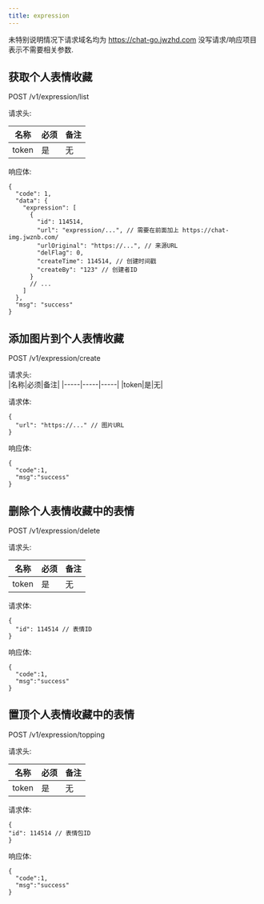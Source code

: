 ```yaml
---
title: expression
---
```


未特别说明情况下请求域名均为 https://chat-go.jwzhd.com
没写请求/响应项目表示不需要相关参数.  

## 获取个人表情收藏

POST /v1/expression/list

请求头:  

|名称|必须|备注|
|-----|-----|-----|
|token|是|无|

响应体:  
```JSONC
{
  "code": 1,
  "data": {
    "expression": [
      {
        "id": 114514,
        "url": "expression/...", // 需要在前面加上 https://chat-img.jwznb.com/
        "urlOriginal": "https://...", // 来源URL
        "delFlag": 0,
        "createTime": 114514, // 创建时间戳
        "createBy": "123" // 创建者ID
      }
      // ...
    ]
  },
  "msg": "success"
}
```

## 添加图片到个人表情收藏

POST /v1/expression/create  

请求头:  
|名称|必须|备注|
|-----|-----|-----|
|token|是|无|

请求体:  
```JSONC
{
  "url": "https://..." // 图片URL
}
```

响应体:  
```JSONC
{
  "code":1,
  "msg":"success"
}
```

## 删除个人表情收藏中的表情

POST /v1/expression/delete

请求头:  

|名称|必须|备注|
|-----|-----|-----|
|token|是|无|

请求体:  
```JSONC
{
  "id": 114514 // 表情ID
}
```

响应体:  
```JSONC
{
  "code":1,
  "msg":"success"
}
```

## 置顶个人表情收藏中的表情

POST /v1/expression/topping  

请求头:  

|名称|必须|备注|
|-----|-----|-----|
|token|是|无|

请求体:  
```JSONC
{
"id": 114514 // 表情包ID
}
```

响应体:  
```JSONC
{
  "code":1,
  "msg":"success"
}
```
